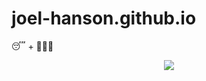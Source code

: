 # joel-hanson.github.io
😴   + 👨🏻‍💻

<div style="text-align:center"><img src="https://user-images.githubusercontent.com/17215044/178899970-9d10ba9c-0620-4c0c-9f7a-e43cd08aa51e.png" /></div>
